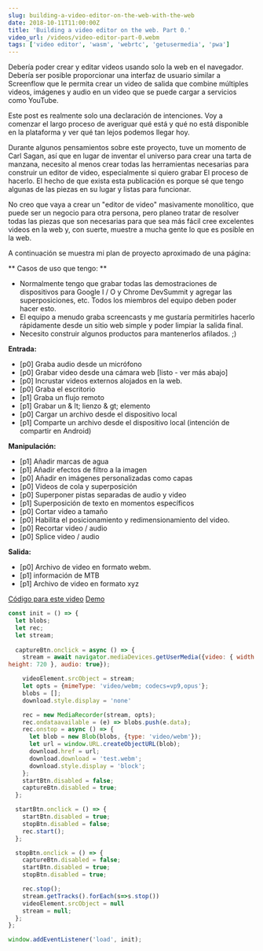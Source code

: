 ```yaml
---
slug: building-a-video-editor-on-the-web-with-the-web
date: 2018-10-11T11:00:00Z
title: 'Building a video editor on the web. Part 0.'
video_url: /videos/video-editor-part-0.webm
tags: ['video editor', 'wasm', 'webrtc', 'getusermedia', 'pwa']
---
```



Debería poder crear y editar videos usando solo la web en el navegador. Debería ser posible proporcionar una interfaz de usuario similar a Screenflow que le permita crear un video de salida que combine múltiples videos, imágenes y audio en un video que se puede cargar a servicios como YouTube.

Este post es realmente solo una declaración de intenciones. Voy a comenzar el largo proceso de averiguar qué está y qué no está disponible en la plataforma y ver qué tan lejos podemos llegar hoy.

Durante algunos pensamientos sobre este proyecto, tuve un momento de Carl Sagan, así que en lugar de inventar el universo para crear una tarta de manzana, necesito al menos crear todas las herramientas necesarias para construir un editor de video, especialmente si quiero grabar El proceso de hacerlo. El hecho de que exista esta publicación es porque sé que tengo algunas de las piezas en su lugar y listas para funcionar.

No creo que vaya a crear un "editor de video" masivamente monolítico, que puede ser un negocio para otra persona, pero planeo tratar de resolver todas las piezas que son necesarias para que sea más fácil cree excelentes videos en la web y, con suerte, muestre a mucha gente lo que es posible en la web.

A continuación se muestra mi plan de proyecto aproximado de una página:


** Casos de uso que tengo: **


* Normalmente tengo que grabar todas las demostraciones de dispositivos para Google I / O y Chrome DevSummit y agregar las superposiciones, etc. Todos los miembros del equipo deben poder hacer esto.
* El equipo a menudo graba screencasts y me gustaría permitirles hacerlo rápidamente desde un sitio web simple y poder limpiar la salida final.
* Necesito construir algunos productos para mantenerlos afilados. ;)


**Entrada:**


* [p0] Graba audio desde un micrófono
* [p0] Grabar video desde una cámara web [listo - ver más abajo]
* [p0] Incrustar videos externos alojados en la web.
* [p0] Graba el escritorio
* [p1] Graba un flujo remoto
* [p1] Grabar un & lt; lienzo & gt; elemento
* [p0] Cargar un archivo desde el dispositivo local
* [p1] Comparte un archivo desde el dispositivo local (intención de compartir en Android)


**Manipulación:**


* [p1] Añadir marcas de agua
* [p1] Añadir efectos de filtro a la imagen
* [p0] Añadir en imágenes personalizadas como capas
* [p0] Videos de cola y superposición
* [p0] Superponer pistas separadas de audio y video
* [p1] Superposición de texto en momentos específicos
* [p0] Cortar video a tamaño
* [p0] Habilita el posicionamiento y redimensionamiento del video.
* [p0] Recortar video / audio
* [p0] Splice video / audio


**Salida:**


* [p0] Archivo de video en formato webm.
* [p1] información de MTB
* [p1] Archivo de video en formato xyz

[Código para este video](https://glitch.com/edit/\#!/camera-recorder?path=script.js:1:0) [Demo](https://camera-recorder.glitch.me/)


```javascript  
const init = () => {  
  let blobs;  
  let rec;  
  let stream;  
    
  captureBtn.onclick = async () => {  
    stream = await navigator.mediaDevices.getUserMedia({video: { width: 1280, 
height: 720 }, audio: true});

    videoElement.srcObject = stream;  
    let opts = {mimeType: 'video/webm; codecs=vp9,opus'};  
    blobs = [];  
    download.style.display = 'none'

    rec = new MediaRecorder(stream, opts);  
    rec.ondataavailable = (e) => blobs.push(e.data);  
    rec.onstop = async () => {  
      let blob = new Blob(blobs, {type: 'video/webm'});  
      let url = window.URL.createObjectURL(blob);  
      download.href = url;  
      download.download = 'test.webm';  
      download.style.display = 'block';  
    };  
    startBtn.disabled = false;  
    captureBtn.disabled = true;  
  };

  startBtn.onclick = () => {  
    startBtn.disabled = true;  
    stopBtn.disabled = false;  
    rec.start();  
  };

  stopBtn.onclick = () => {  
    captureBtn.disabled = false;  
    startBtn.disabled = true;  
    stopBtn.disabled = true;

    rec.stop();  
    stream.getTracks().forEach(s=>s.stop())  
    videoElement.srcObject = null  
    stream = null;  
  };  
};

window.addEventListener('load', init);  
```

